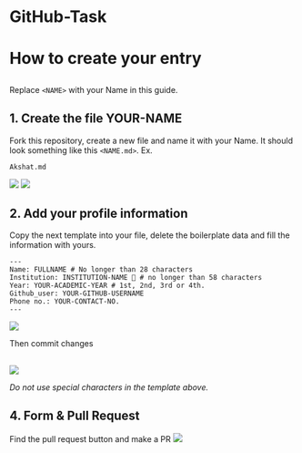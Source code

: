 # GitHub-Task

# How to create your entry
##

Replace `<NAME>` with your Name in this guide.

## 1. Create the file YOUR-NAME 
Fork this repository, create a new file and name it with your Name. It should look something like this `<NAME.md>`. Ex.


```
Akshat.md
```
 ![](https://i.ibb.co/R4p91T9/fork1.jpg)
 ![](https://i.ibb.co/PGymWWZ/1-0-2-Git-create-file.png)


##
## 2. Add your profile information

Copy the next template into your file, delete the boilerplate data and fill the information with yours.
```
---
Name: FULLNAME # No longer than 28 characters
Institution: INSTITUTION-NAME 🚩 # no longer than 58 characters
Year: YOUR-ACADEMIC-YEAR # 1st, 2nd, 3rd or 4th.
Github_user: YOUR-GITHUB-USERNAME
Phone no.: YOUR-CONTACT-NO.
---
```
![](https://github.com/technojam/GitHub-Task/blob/master/img/details.png)

Then commit changes
##
![](https://github.com/technojam/GitHub-Task/blob/master/img/commit%20changes.png)

_Do not use special characters in the template above._
##

## 4. Form & Pull Request

Find the pull request button and make a PR
 ![](https://github.com/technojam/GitHub-Task/blob/master/img/pull%20request.png)
 ##


